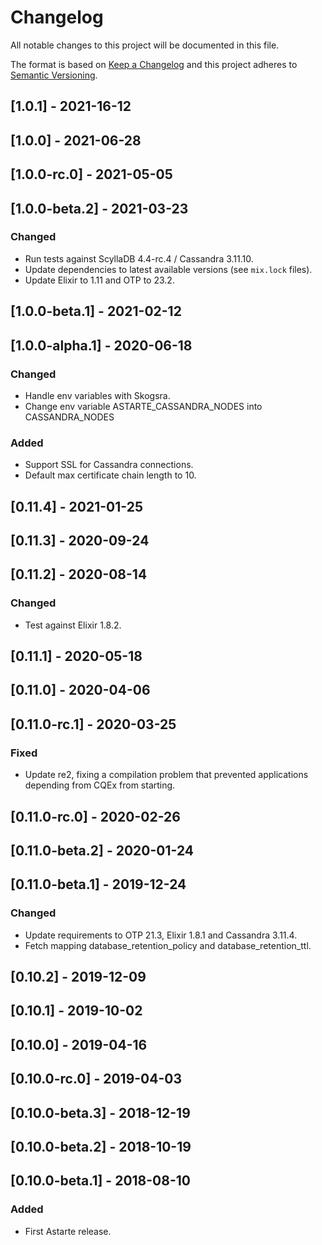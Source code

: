 # Changelog
All notable changes to this project will be documented in this file.

The format is based on [Keep a Changelog](http://keepachangelog.com/en/1.0.0/)
and this project adheres to [Semantic Versioning](http://semver.org/spec/v2.0.0.html).

## [1.0.1] - 2021-16-12

## [1.0.0] - 2021-06-28

## [1.0.0-rc.0] - 2021-05-05

## [1.0.0-beta.2] - 2021-03-23
### Changed
- Run tests against ScyllaDB 4.4-rc.4 / Cassandra 3.11.10.
- Update dependencies to latest available versions (see `mix.lock` files).
- Update Elixir to 1.11 and OTP to 23.2.

## [1.0.0-beta.1] - 2021-02-12

## [1.0.0-alpha.1] - 2020-06-18
### Changed
- Handle env variables with Skogsra.
- Change env variable ASTARTE_CASSANDRA_NODES into CASSANDRA_NODES

### Added
- Support SSL for Cassandra connections.
- Default max certificate chain length to 10.

## [0.11.4] - 2021-01-25

## [0.11.3] - 2020-09-24

## [0.11.2] - 2020-08-14
### Changed
- Test against Elixir 1.8.2.

## [0.11.1] - 2020-05-18

## [0.11.0] - 2020-04-06

## [0.11.0-rc.1] - 2020-03-25
### Fixed
- Update re2, fixing a compilation problem that prevented applications depending
  from CQEx from starting.

## [0.11.0-rc.0] - 2020-02-26

## [0.11.0-beta.2] - 2020-01-24

## [0.11.0-beta.1] - 2019-12-24
### Changed
- Update requirements to OTP 21.3, Elixir 1.8.1 and Cassandra 3.11.4.
- Fetch mapping database_retention_policy and database_retention_ttl.

## [0.10.2] - 2019-12-09

## [0.10.1] - 2019-10-02

## [0.10.0] - 2019-04-16

## [0.10.0-rc.0] - 2019-04-03

## [0.10.0-beta.3] - 2018-12-19

## [0.10.0-beta.2] - 2018-10-19

## [0.10.0-beta.1] - 2018-08-10
### Added
- First Astarte release.
